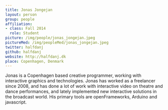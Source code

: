 ```yaml
---
title: Jonas Jongejan
layout: person
group: people
affiliation:
- class: Fall 2014
  role: Student
picture: /img/people/jonas_jongejan.jpeg
pictureMed: /img/peopleMed/jonas_jongejan.jpeg
twitter: halfdanj
github: halfdanj
website: http://halfdanj.dk
place: Copenhagen, Denmark
---
```

Jonas is a Copenhagen based creative programmer, working with interactive graphics and technologies. Jonas has worked as a freelancer since 2008, and has done a lot of work with interactive video on theatre and dance performances, and lately implemented new interactive solutions in the broadcast world. His primary tools are openFrameworks, Arduino and javascript. 